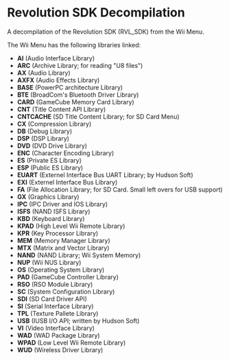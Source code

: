 # Revolution SDK Decompilation
A decompilation of the Revolution SDK (RVL_SDK) from the Wii Menu.   

The Wii Menu has the following libraries linked:
* **AI** (Audio Interface Library)
* **ARC** (Archive Library; for reading "U8 files")
* **AX** (Audio Library)
* **AXFX** (Audio Effects Library)
* **BASE** (PowerPC architecture Library)
* **BTE** (BroadCom's Bluetooth Driver Library)
* **CARD** (GameCube Memory Card Library)
* **CNT** (Title Content API Library)
* **CNTCACHE** (SD Title Content Library; for SD Card Menu)
* **CX** (Compression Library)
* **DB** (Debug Library)
* **DSP** (DSP Library)
* **DVD** (DVD Drive Library)
* **ENC** (Character Encoding Library)
* **ES** (Private ES Library)
* **ESP** (Public ES Library)
* **EUART** (Externel Interface Bus UART Library; by Hudson Soft)
* **EXI** (Externel Interface Bus Library)
* **FA** (File Allocation Library; for SD Card. Small left overs for USB support)
* **GX** (Graphics Library)
* **IPC** (IPC Driver and IOS Library)
* **ISFS** (NAND ISFS Library)
* **KBD** (Keyboard Library)
* **KPAD** (High Level Wii Remote Library)
* **KPR** (Key Processor Library)
* **MEM** (Memory Manager Library)
* **MTX** (Matrix and Vector Library)
* **NAND** (NAND Library; Wii System Memory)
* **NUP** (Wii NUS Library)
* **OS** (Operating System Library)
* **PAD** (GameCube Controller Library)
* **RSO** (RSO Module Library)
* **SC** (System Configuration Library)
* **SDI** (SD Card Driver API)
* **SI** (Serial Interface Library)
* **TPL** (Texture Pallete Library)
* **USB** (IUSB I/O API; written by Hudson Soft)
* **VI** (Video Interface Library)
* **WAD** (WAD Package Library)
* **WPAD** (Low Level Wii Remote Library)
* **WUD** (Wireless Driver Library)



